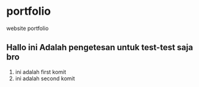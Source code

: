 # portfolio
website portfolio
## Hallo ini Adalah pengetesan untuk test-test saja bro  
1. ini adalah first komit  
2. ini adalah second komit
